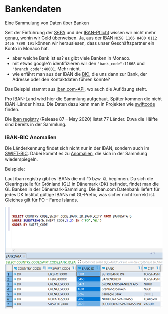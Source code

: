 # Bankendaten

Eine Sammulung von Daten über Banken

Seit der Einführung der [S€PA](https://de.wikipedia.org/wiki/Europ%C3%A4ischer_Zahlungsraum#Teilnehmerl%C3%A4nder) und der [IBAN-Pflicht](https://de.wikipedia.org/wiki/Internationale_Bankkontonummer#IBAN-Pflicht) wissen wir nicht mehr genau, wohin wir Geld überweisen. Ja, aus der IBAN `MC58 1166 8400 0112 3456 7890 191` können wir herauslesen, dass unser Geschäftspartner ein Konto in Monaco hat. 

- aber welche Bank ist es? es gibt viele Banken in Monaco.
- mit etwas google'n identifizieren wir den `"bank_code":11668` und `"branch_code":40001`. Mehr nicht.
- wie erfährt man aus der IBAN die [BIC](https://de.wikipedia.org/wiki/ISO_9362), die uns dann zur Bank, der Adresse oder den Kontaktdaten führen könnte?

Das Beispiel stammt aus [iban.com-API](https://github.com/klst-de/iban.com-API/blob/master/README.md), wo auch die Auflösung steht.

Pro IBAN-Land wird hier die Sammlung aufgebaut. Später kommen die nicht IBAN-Länder hinzu. Die Daten dazu kann man in Projekten wie [swiftcode](https://github.com/Thomanphan/swiftcode) finden. 

Die [iban registry](https://www.iso13616.org/) (Release 87 – May 2020) listet 77 Länder. Etwa die Hälfte sind bereits in der Sammlung.

### IBAN-BIC Anomalien

Die Länderkennung findet sich nicht nur in der IBAN, sondern auch im [SWIFT-BIC](https://de.wikipedia.org/wiki/ISO_9362). Dabei kommt es zu [Anomalien](https://de.wikipedia.org/wiki/ISO_9362#Unzul%C3%A4nglichkeiten), die sich in der Sammlung wiederspiegeln.

Beispiele:

Laut iban registry gibt es IBANs die mit `FO` bzw. `GL` beginnen. Da sich die Clearingstelle für Grönland (GL) in Dänemark (DK) befindet, findet man die GL Banken in der Dänemark-Sammlung. Die iban.com Datenbank liefert für jedes DK Institut gültige IBANs mit GL-Prefix, was sicher nicht korrekt ist. Gleiches gilt für FO – Faroe Islands.

![](images/FO+GL-Anomalie.PNG)

 